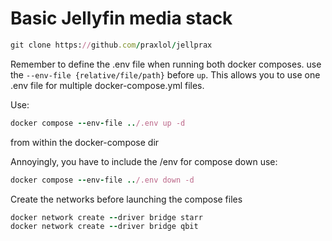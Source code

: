 # Basic Jellyfin media stack

```ruby
git clone https://github.com/praxlol/jellprax
```

Remember to define the .env file when running both docker composes. use the `--env-file {relative/file/path}` before `up`. This allows you to use one .env file for multiple docker-compose.yml files.

Use: 
```ruby
docker compose --env-file ../.env up -d
```
from within the docker-compose dir

Annoyingly, you have to include the /env for compose down use:
```ruby
docker compose --env-file ../.env down -d
```


Create the networks before launching the compose files
```ruby
docker network create --driver bridge starr
docker network create --driver bridge qbit
```
